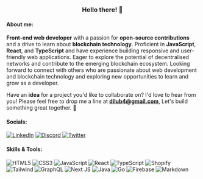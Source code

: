 <h3 align='center'>Hello there! 👋 </h3>

#### About me:
**Front-end web developer** with a passion for **open-source contributions** and a drive to learn about **blockchain technology**. Proficient in **JavaScript**, **React**, and **TypeScript** and have experience building responsive and user-friendly web applications. Eager to explore the potential of decentralised networks and contribute to the emerging blockchain ecosystem. Looking forward to connect with others who are passionate about web development and blockchain technology and exploring new opportunities to learn and grow as a developer.

Have an **idea** for a project you'd like to collaborate on? I'd love to hear from you! Please feel free to drop me a line at **dilub4@gmail.com**, Let's build something great together. **🤝**

#### Socials:
[![LinkedIn](https://img.shields.io/badge/LinkedIn-%230077B5.svg?logo=linkedin&logoColor=white)](https://linkedin.com/in/dushmanta05) [![Discord](https://img.shields.io/badge/Discord-%237289DA.svg?logo=discord&logoColor=white)](https://discord.com/users/998821117701660732) [![Twitter](https://img.shields.io/badge/Twitter-%231DA1F2.svg?logo=Twitter&logoColor=white)](https://twitter.com/dushmanta05)

#### Skills & Tools:
![HTML5](https://img.shields.io/badge/HTML5-%23E34F26.svg?style=flat&logo=html5&logoColor=white) ![CSS3](https://img.shields.io/badge/CSS3-%231572B6.svg?style=flat&logo=css3&logoColor=white) ![JavaScript](https://img.shields.io/badge/JavaScript-%23323330.svg?style=flat&logo=javascript&logoColor=%23F7DF1E) ![React](https://img.shields.io/badge/React-%2320232a.svg?style=flat&logo=react&logoColor=%2361DAFB) ![TypeScript](https://img.shields.io/badge/TypeScript-%23007ACC.svg?style=flat&logo=typescript&logoColor=white) ![Shopify](https://img.shields.io/badge/Shopify-%2396bf48.svg?style=flat&logo=shopify&logoColor=white) ![Tailwind](https://img.shields.io/badge/Tailwind-%2320232a.svg?style=flat&logo=tailwindcss) ![GraphQL](https://img.shields.io/badge/GraphQL-%23e10098.svg?style=flat&logo=graphql) ![Next JS](https://img.shields.io/badge/Next-black?style=flat&logo=next.js&logoColor=white) ![Java](https://img.shields.io/badge/Java-%23ED8B00.svg?style=flat&logo=java) ![Go](https://img.shields.io/badge/Go-%2300ADD8.svg?style=flat&logo=go&logoColor=white) ![Firebase](https://img.shields.io/badge/Firebase-%23039BE5.svg?style=flat&logo=firebase) ![Markdown](https://img.shields.io/badge/Markdown-%23000000.svg?style=flat&logo=markdown&logoColor=white)
